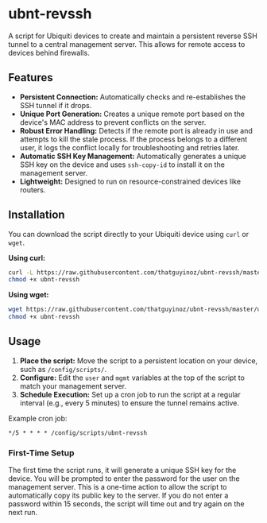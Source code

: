 # ubnt-revssh

A script for Ubiquiti devices to create and maintain a persistent reverse SSH tunnel to a central management server. This allows for remote access to devices behind firewalls.

## Features

-   **Persistent Connection:** Automatically checks and re-establishes the SSH tunnel if it drops.
-   **Unique Port Generation:** Creates a unique remote port based on the device's MAC address to prevent conflicts on the server.
-   **Robust Error Handling:** Detects if the remote port is already in use and attempts to kill the stale process. If the process belongs to a different user, it logs the conflict locally for troubleshooting and retries later.
-   **Automatic SSH Key Management:** Automatically generates a unique SSH key on the device and uses `ssh-copy-id` to install it on the management server.
-   **Lightweight:** Designed to run on resource-constrained devices like routers.

## Installation

You can download the script directly to your Ubiquiti device using `curl` or `wget`.

**Using curl:**
```bash
curl -L https://raw.githubusercontent.com/thatguyinoz/ubnt-revssh/master/ubnt-revssh -o ubnt-revssh
chmod +x ubnt-revssh
```

**Using wget:**
```bash
wget https://raw.githubusercontent.com/thatguyinoz/ubnt-revssh/master/ubnt-revssh -O ubnt-revssh
chmod +x ubnt-revssh
```

## Usage

1.  **Place the script:** Move the script to a persistent location on your device, such as `/config/scripts/`.
2.  **Configure:** Edit the `user` and `mgmt` variables at the top of the script to match your management server.
3.  **Schedule Execution:** Set up a cron job to run the script at a regular interval (e.g., every 5 minutes) to ensure the tunnel remains active.

   Example cron job:
   ```
   */5 * * * * /config/scripts/ubnt-revssh
   ```

### First-Time Setup
The first time the script runs, it will generate a unique SSH key for the device. You will be prompted to enter the password for the user on the management server. This is a one-time action to allow the script to automatically copy its public key to the server. If you do not enter a password within 15 seconds, the script will time out and try again on the next run.
